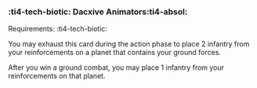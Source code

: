 ### :ti4-tech-biotic: **Dacxive Animators**:ti4-absol:

Requirements: :ti4-tech-biotic:

You may exhaust this card during the action phase to place 2 infantry from your reinforcements on a planet that contains your ground forces.

After you win a ground combat, you may place 1 infantry from your reinforcements on that planet.
